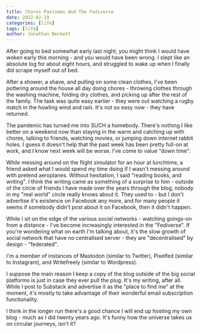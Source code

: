 ```yaml
---
title: Chores Pastimes And The Fediverse
date: 2022-02-19
categories: [life]
tags: [life]
author: Jonathan Beckett
---
```


After going to bed somewhat early last night, you might think I would have woken early this morning - and you would have been wrong. I slept like an absolute log for about eight hours, and struggled to wake up when I finally did scrape myself out of bed.

After a shower, a shave, and pulling on some clean clothes, I've been pottering around the house all day doing chores - throwing clothes through the washing machine, folding dry clothes, and picking up after the rest of the family. The task was quite easy earlier - they were out watching a rugby match in the howling wind and rain. It's not so easy now - they have returned.

The pandemic has turned me into SUCH a homebody. There's nothing I like better on a weekend now than staying in the warm and catching up with chores, talking to friends, watching movies, or jumping down internet rabbit holes. I guess it doesn't help that the past week has been pretty full-on at work, and I know next week will be worse. I've come to value "down time".

While messing around on the flight simulator for an hour at lunchtime, a friend asked what I would spend my time doing if I wasn't messing around with pretend aeroplanes. Without hesitation, I said "reading books, and writing". I think the writing came as something of a surprise to him - outside of the circle of friends I have made over the years through the blog, nobody in my "real world" circle really knows about it. They used to - but I don't advertise it's existence on Facebook any more, and for many people it seems if somebody didn't post about it on Facebook, then it didn't happen.

While I sit on the edge of the various social networks - watching goings-on from a distance - I've become increasingly interested in the "Fediverse". If you're wondering what on earth I'm talking about, it's the slow growth of social network that have no centralised server - they are "decentralised" by design - "federated".

I'm a member of instances of Mastodon (similar to Twitter), Pixelfed (similar to Instagram), and Writefreely (similar to Wordpress).

I suppose the main reason I keep a copy of the blog outside of the big social platforms is just in case they ever pull the plug. It's my writing, after all. While I post to Substack and advertise it as the "place to find me" at the moment, it's mostly to take advantage of their wonderful email subscription functionality.

I think in the longer run there's a good chance I will end up hosting my own blog - much as I did twenty years ago. It's funny how the universe takes us on circular journeys, isn't it?